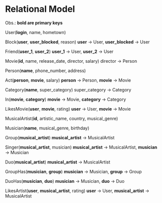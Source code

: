# Relational Model

Obs.: **bold are primary keys**

User(**login**, name, hometown)

Block(**user**, **user_blocked**, reason) **user** -> User, **user_blocked** -> User

Friend(**user_1**, **user_2**) **user_1** -> User, **user_2** -> User

Movie(**id**, name, release_date, director, salary) director -> Person

Person(**name**, phone_number, address)

Act(**person**, **movie**, salary) **person** -> Person, **movie** -> Movie

Category(**name**, super_category) super_category -> Category

In(**movie**, **category**) **movie** -> Movie, **category** -> Category

LikesMovie(**user**, **movie**, rating) **user** -> User, **movie** -> Movie

MusicalArtist(**id**, artistic_name, country, musical_genre)

Musician(**name**, musical_genre, birthday)

Group(**musical_artist**) **musical_artist** -> MusicalArtist 

Singer(**musical_artist**, musician) **musical_artist** -> MusicalArtist, **musician** -> Musician

Duo(**musical_artist**) **musical_artist** -> MusicalArtist

GroupHas(**musician**, **group**) **musician** -> Musician, **group** -> Group

DuoHas(**musician**, **duo**) **musician** -> Musician, **duo** -> Duo

LikesArtist(**user**, **musical_artist**, rating) **user** -> User, **musical_artist** -> MusicalArtist